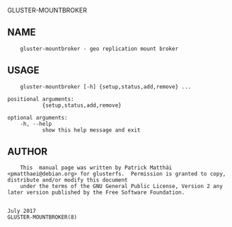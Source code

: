   GLUSTER-MOUNTBROKER
 
## NAME
        gluster-mountbroker - geo replication mount broker
 
## USAGE
        gluster-mountbroker [-h] {setup,status,add,remove} ...
 
    positional arguments:
               {setup,status,add,remove}
 
    optional arguments:
        -h, --help
               show this help message and exit
 
## AUTHOR
        This  manual page was written by Patrick Matthäi <pmatthaei@debian.org> for glusterfs.  Permission is granted to copy, distribute and/or modify this document
        under the terms of the GNU General Public License, Version 2 any later version published by the Free Software Foundation.
 
                                                                               July 2017                                                       GLUSTER-MOUNTBROKER(8)
